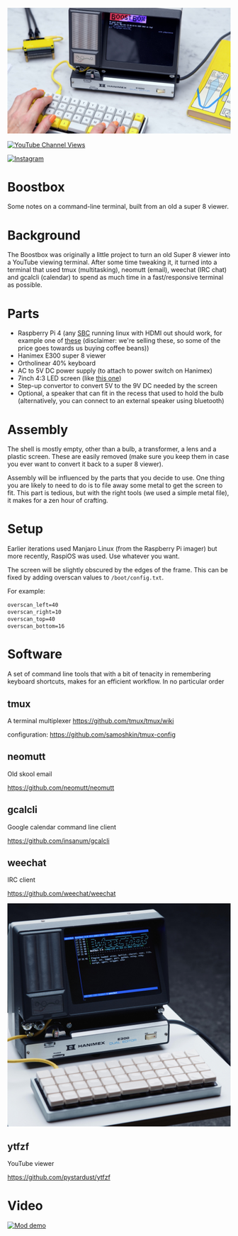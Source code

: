 ![Action Shot](/images/OscilloscopeBoostbox.jpg)


[![YouTube Channel Views](https://img.shields.io/youtube/channel/views/UCz5BOU9J9pB_O0B8-rDjCWQ?label=YouTube&style=social)](https://www.youtube.com/channel/UCz5BOU9J9pB_O0B8-rDjCWQ)

[![Instagram](https://img.shields.io/badge/Instagram-E4405F?style=for-the-badge&logo=instagram&logoColor=white)](https://www.instagram.com/v_e_e_b/)

# Boostbox

Some notes on a command-line terminal, built from an old a super 8 viewer.

# Background

The Boostbox was originally a little project to turn an old Super 8 viewer into a YouTube viewing terminal. After some time tweaking it, it turned into a terminal that used tmux (multitasking), neomutt (email), weechat (IRC chat) and gcalcli (calendar) to spend as much time in a fast/responsive terminal as possible.

# Parts
- Raspberry Pi 4 (any [SBC](https://en.wikipedia.org/wiki/Single-board_computer) running linux with HDMI out should work, for example one of [these](https://www.veeb.ch/store/p/banana-pi-m2-zero) (disclaimer: we're selling these, so some of the price goes towards us buying coffee beans))
- Hanimex E300 super 8 viewer
- Ortholinear 40% keyboard
- AC to 5V DC power supply (to attach to power switch on Hanimex)
- 7inch 4:3 LED screen (like [this one](https://www.aliexpress.com/item/1005004454598585.html))
- Step-up convertor to convert 5V to the 9V DC needed by the screen
- Optional, a speaker that can fit in the recess that used to hold the bulb (alternatively, you can connect to an external speaker using bluetooth)

# Assembly

The shell is mostly empty, other than a bulb, a transformer, a lens and a plastic screen. These are easily removed (make sure you keep them in case you ever want to convert it back to a super 8 viewer).

Assembly will be influenced by the parts that you decide to use. One thing you are likely to need to do is to file away some metal to get the screen to fit. This part is tedious, but with the right tools (we used a simple metal file), it makes for a zen hour of crafting.

# Setup

Earlier iterations used Manjaro Linux (from the Raspberry Pi imager) but more recently, RaspiOS was used. Use whatever you want.

The screen will be slightly obscured by the edges of the frame. This can be fixed by adding overscan values to `/boot/config.txt`.

For example:

```
overscan_left=40
overscan_right=10
overscan_top=40
overscan_bottom=16
```

# Software

A set of command line tools that with a bit of tenacity in remembering keyboard shortcuts, makes for an efficient workflow. In no particular order

## tmux

A terminal multiplexer
https://github.com/tmux/tmux/wiki

configuration: https://github.com/samoshkin/tmux-config

## neomutt

Old skool email

https://github.com/neomutt/neomutt

## gcalcli

Google calendar command line client

https://github.com/insanum/gcalcli

## weechat

IRC client

https://github.com/weechat/weechat

![Action Shot](/images/ircterminal.jpg)
## ytfzf

YouTube viewer

https://github.com/pystardust/ytfzf

# Video

[![Mod demo](http://img.youtube.com/vi/I5iHMEqll0Q/0.jpg)](http://www.youtube.com/watch?v=I5iHMEqll0Q "Video Title")


